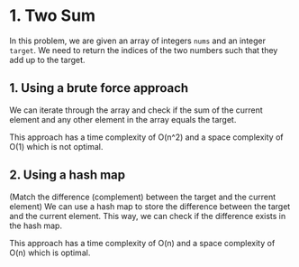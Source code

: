 # 1. Two Sum
In this problem, we are given an array of integers `nums` and an integer `target`. We need to return the indices of the two numbers such that they add up to the target.

## 1. Using a brute force approach
We can iterate through the array and check if the sum of the current element and any other element in the array equals the target.

This approach has a time complexity of O(n^2) and a space complexity of O(1) which is not optimal.

## 2. Using a hash map 
(Match the difference (complement) between the target and the current element)
We can use a hash map to store the difference between the target and the current element. This way, we can check if the difference exists in the hash map.

This approach has a time complexity of O(n) and a space complexity of O(n) which is optimal.